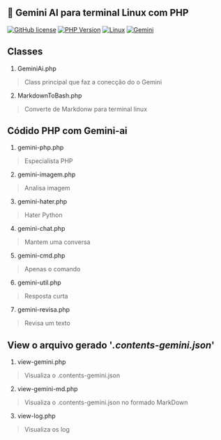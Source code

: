 ## 🤖  Gemini AI para terminal Linux com PHP

[![GitHub license](https://img.shields.io/github/license/ocontrolador/gemini-ai?style=flat-square)](https://www.gnu.org/licenses/gpl-3.0.en.html)
[![PHP Version](https://img.shields.io/badge/PHP-8.3-blue?style=flat-square)](https://www.php.net/releases/8.3/en.php)
[![Linux](https://img.shields.io/badge/OS-Linux-yellow?style=flat-square)](https://ubuntu.com/download/desktop)
[![Gemini](https://img.shields.io/badge/Gemini-compatible-blueviolet?style=flat-square)](https://gemini.google.com/)


## Classes

1. GeminiAi.php
> Class principal que faz a conecção do o Gemini

2. MarkdownToBash.php
> Converte de Markdonw para terminal linux

## Códido PHP com Gemini-ai

1. gemini-php.php
> Especialista PHP

2. gemini-imagem.php
> Analisa imagem

3. gemini-hater.php
> Hater Python

4. gemini-chat.php
> Mantem uma conversa

5. gemini-cmd.php
> Apenas o comando

6. gemini-util.php
> Resposta curta

7. gemini-revisa.php
> Revisa um texto

## View o arquivo gerado '*.contents-gemini.json*'

1. view-gemini.php
> Visualiza o .contents-gemini.json

2. view-gemini-md.php
> Visualiza o .contents-gemini.json no formado MarkDown

3. view-log.php
> Visualiza os log


